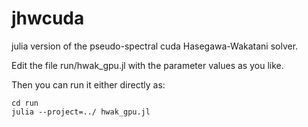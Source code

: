 # jhwcuda
julia version of the pseudo-spectral cuda Hasegawa-Wakatani solver.

Edit the file run/hwak_gpu.jl with the parameter values as you like.

Then you can run it either directly as:

```
cd run
julia --project=../ hwak_gpu.jl
```
